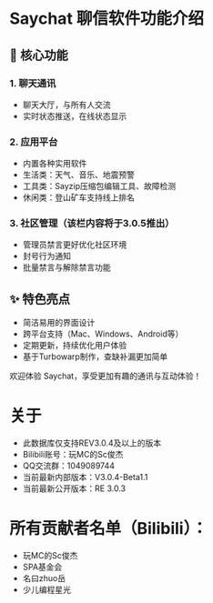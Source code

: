# Saychat 聊信软件功能介绍

## 📱 核心功能

### 1. 聊天通讯
- 聊天大厅，与所有人交流
- 实时状态推送，在线状态显示

### 2. 应用平台
- 内置各种实用软件
- 生活类：天气、音乐、地震预警
- 工具类：Sayzip压缩包编辑工具、故障检测
- 休闲类：登山矿车支持线上排名

### 3. 社区管理（该栏内容将于3.0.5推出）
- 管理员禁言更好优化社区环境
- 封号行为通知
- 批量禁言与解除禁言功能

## ✨ 特色亮点
- 简洁易用的界面设计
- 跨平台支持（Mac、Windows、Android等）
- 定期更新，持续优化用户体验
- 基于Turbowarp制作，查缺补漏更加简单

欢迎体验 Saychat，享受更加有趣的通讯与互动体验！

# 关于
- 此数据库仅支持REV3.0.4及以上的版本
- Bilibili账号：玩MC的Sc俊杰
- QQ交流群：1049089744
- 当前最新内部版本：V3.0.4-Beta1.1
- 当前最新公开版本：RE 3.0.3

# 所有贡献者名单（Bilibili）：
- 玩MC的Sc俊杰
- SPA基金会
- 名曰zhuo岳
- 少儿编程星光
